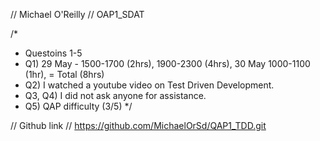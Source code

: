 // Michael O'Reilly
// OAP1_SDAT

/*
* Questoins 1-5
* Q1) 29 May - 1500-1700 (2hrs), 1900-2300 (4hrs), 30 May 1000-1100 (1hr),  = Total (8hrs)
* Q2) I watched a youtube video on Test Driven Development.
* Q3, Q4) I did not ask anyone for assistance.
* Q5) QAP difficulty (3/5)
*/

// Github link 
// https://github.com/MichaelOrSd/QAP1_TDD.git